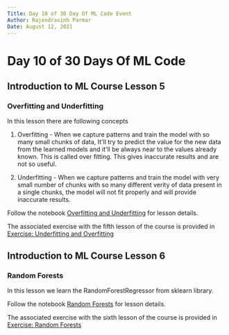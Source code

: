 ```yaml
---
Title: Day 10 of 30 Day Of ML Code Event
Author: Rajendrasinh Parmar
Date: August 12, 2021
---
```


# Day 10 of 30 Days Of ML Code

## Introduction to ML Course Lesson 5

### Overfitting and Underfitting

In this lesson there are following concepts
1. Overfitting - When we capture patterns and train the model with so many small chunks of data, It'll try to predict the value for the new data from the learned models and it'll be always near to the values already known. This is called over fitting. This gives inaccurate results and are not so useful.

2. Underfitting - When we capture patterns and train the model with very small number of chunks with so many different verity of data present in a single chunks, the model will not fit properly and will provide inaccurate results.

Follow the notebook [Overfitting and Underfitting](./Lesson-5_underfitting-and-overfitting.ipynb) for lesson details.

The associated exercise with the fifth lesson of the course is provided in [Exercise: Underfitting and Overfitting](./exercise-underfitting-and-overfitting.ipynb)

## Introduction to ML Course Lesson 6

### Random Forests

In this lesson we learn the RandomForestRegressor from sklearn library.

Follow the notebook [Random Forests](./Lesson-6_random-forests.ipynb) for lesson details.

The associated exercise with the sixth lesson of the course is provided in [Exercise: Random Forests](./exercise-random-forests.ipynb)